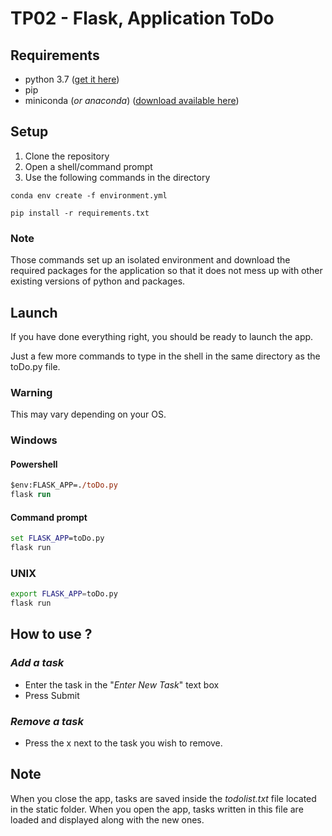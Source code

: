 # TP02 - Flask, Application ToDo

## **Requirements**
* python 3.7 ([get it here](https://www.python.org/downloads/))
* pip
* miniconda (*or anaconda*) ([download available here](https://docs.conda.io/en/latest/miniconda.html))

## **Setup**
1. Clone the repository
2. Open a shell/command prompt
3. Use the following commands in the directory

```
conda env create -f environment.yml
```
```
pip install -r requirements.txt
```

### Note
Those commands set up an isolated environment and download the required packages for the application so that it does not mess up with other existing versions of python and packages.

## **Launch**
If you have done everything right, you should be ready to launch the app.

Just a few more commands to type in the shell in the same directory as the toDo.py file.

### Warning
This may vary depending on your OS.

### Windows
#### **Powershell**
```ps
$env:FLASK_APP=./toDo.py 
flask run
```
#### **Command prompt**
```cmd
set FLASK_APP=toDo.py
flask run
```

### UNIX
```bash
export FLASK_APP=toDo.py
flask run
```


## **How to use ?**
### _Add a task_
* Enter the task in the "*Enter New Task*" text box
* Press Submit

### _Remove a task_
* Press the x next to the task you wish to remove.


## **Note**
When you close the app, tasks are saved inside the *todolist.txt* file located in the static folder. When you open the app, tasks written in this file are loaded and displayed along with the new ones.